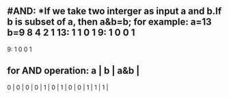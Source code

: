 #AND:
*If we take two interger as input a and b.If b is subset of a, then a&b=b;
for example: 
a=13
b=9
    8 4 2 1
13: 1 1 0 1
9:  1 0 0 1
--------------
9:  1 0 0 1

for AND operation:
a | b | a&b |
-------------
0 | 0  | 0 |
0 | 1  | 0 |
1 | 0  | 0 |
1 | 1  | 1 |
